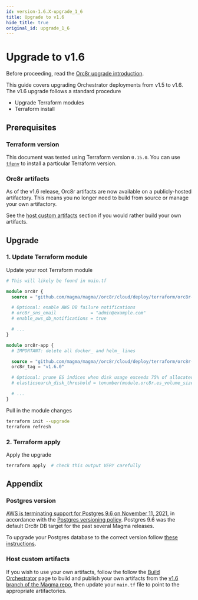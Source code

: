 ```yaml
---
id: version-1.6.X-upgrade_1_6
title: Upgrade to v1.6
hide_title: true
original_id: upgrade_1_6
---
```


# Upgrade to v1.6

Before proceeding, read the [Orc8r upgrade introduction](./upgrade_intro.md).

This guide covers upgrading Orchestrator deployments from v1.5 to v1.6. The v1.6 upgrade follows a standard procedure

- Upgrade Terraform modules
- Terraform install

## Prerequisites

### Terraform version

This document was tested using Terraform version `0.15.0`. You can use [`tfenv`](https://github.com/tfutils/tfenv) to install a particular Terraform version.

### Orc8r artifacts

As of the v1.6 release, Orc8r artifacts are now available on a publicly-hosted artifactory. This means you no longer need to build from source or manage your own artifactory.

See the [host custom artifacts](#host-custom-artifacts) section if you would rather build your own artifacts.

## Upgrade

### 1. Update Terraform module

Update your root Terraform module

```terraform
# This will likely be found in main.tf

module orc8r {
  source = "github.com/magma/magma//orc8r/cloud/deploy/terraform/orc8r-aws?ref=v1.6"

  # Optional: enable AWS DB failure notifications
  # orc8r_sns_email             = "admin@example.com"
  # enable_aws_db_notifications = true

  # ...
}

module orc8r-app {
  # IMPORTANT: delete all docker_ and helm_ lines

  source = "github.com/magma/magma//orc8r/cloud/deploy/terraform/orc8r-helm-aws?ref=v1.6"
  orc8r_tag = "v1.6.0"

  # Optional: prune ES indices when disk usage exceeds 75% of allocated ES storage
  # elasticsearch_disk_threshold = tonumber(module.orc8r.es_volume_size * 75 / 100)

  # ...
}
```

Pull in the module changes

```bash
terraform init --upgrade
terraform refresh
```

### 2. Terraform apply

Apply the upgrade

```bash
terraform apply  # check this output VERY carefully
```

## Appendix

### Postgres version

[AWS is terminating support for Postgres 9.6 on November 11, 2021](https://aws.amazon.com/blogs/database/upgrading-from-amazon-rds-for-postgresql-version-9-5/), in accordance with the [Postgres versioning policy](https://www.postgresql.org/support/versioning/). Postgres 9.6 was the default Orc8r DB target for the past several Magma releases.

To upgrade your Postgres database to the correct version follow [these instructions](https://magma.github.io/magma/docs/orc8r/rds_upgrade#logs-and-validation).

### Host custom artifacts

If you wish to use your own artifacts, follow the follow the [Build Orchestrator](https://magma.github.io/magma/docs/orc8r/deploy_build) page to build and publish your own artifacts from the [v1.6 branch of the Magma repo](https://github.com/magma/magma/tree/v1.6), then update your `main.tf` file to point to the appropriate artifactories.
